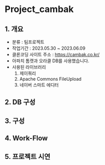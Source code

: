 # Project_cambak
## 1. 개요
- 분류 : 팀프로젝트
- 작업기간 : 2023.05.30 ~ 2023.06.09
- 클론코딩 사이트 주소 : https://cambak.co.kr/
- 아파치 톰캣과 오라클 DB를 사용했습니다.
- 사용된 라이브러리
  1. 제이쿼리
  2. Apache Commons FileUpload
  3. 네이버 스마트 에디터

## 2. DB 구성

## 3. 구성

## 4. Work-Flow

## 5. 프로젝트 시연
